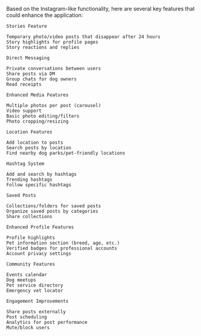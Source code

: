 Based on the Instagram-like functionality, here are several key features that could enhance the application:

    Stories Feature

    Temporary photo/video posts that disappear after 24 hours
    Story highlights for profile pages
    Story reactions and replies

    Direct Messaging

    Private conversations between users
    Share posts via DM
    Group chats for dog owners
    Read receipts

    Enhanced Media Features

    Multiple photos per post (carousel)
    Video support
    Basic photo editing/filters
    Photo cropping/resizing

    Location Features

    Add location to posts
    Search posts by location
    Find nearby dog parks/pet-friendly locations

    Hashtag System

    Add and search by hashtags
    Trending hashtags
    Follow specific hashtags

    Saved Posts

    Collections/folders for saved posts
    Organize saved posts by categories
    Share collections

    Enhanced Profile Features

    Profile highlights
    Pet information section (breed, age, etc.)
    Verified badges for professional accounts
    Account privacy settings

    Community Features

    Events calendar
    Dog meetups
    Pet service directory
    Emergency vet locator

    Engagement Improvements

    Share posts externally
    Post scheduling
    Analytics for post performance
    Mute/block users
